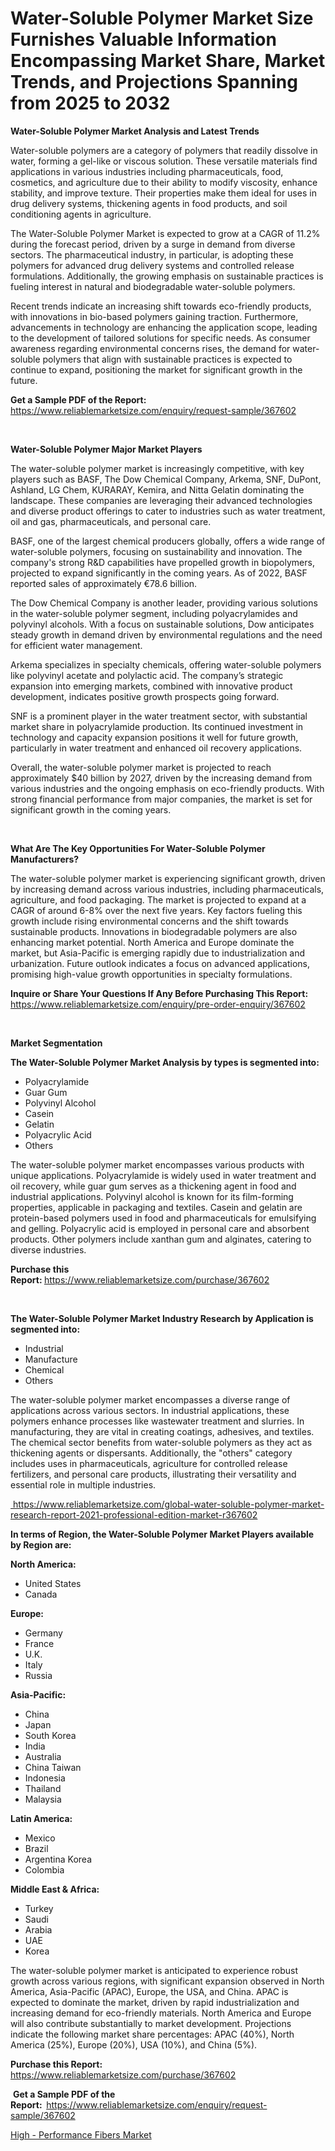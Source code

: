 <p><h1>Water-Soluble Polymer Market Size Furnishes Valuable Information Encompassing Market Share, Market Trends, and Projections Spanning from 2025 to 2032</h1></p><p><strong>Water-Soluble Polymer Market Analysis and Latest Trends</strong></p>
<p><p>Water-soluble polymers are a category of polymers that readily dissolve in water, forming a gel-like or viscous solution. These versatile materials find applications in various industries including pharmaceuticals, food, cosmetics, and agriculture due to their ability to modify viscosity, enhance stability, and improve texture. Their properties make them ideal for uses in drug delivery systems, thickening agents in food products, and soil conditioning agents in agriculture. </p><p>The Water-Soluble Polymer Market is expected to grow at a CAGR of 11.2% during the forecast period, driven by a surge in demand from diverse sectors. The pharmaceutical industry, in particular, is adopting these polymers for advanced drug delivery systems and controlled release formulations. Additionally, the growing emphasis on sustainable practices is fueling interest in natural and biodegradable water-soluble polymers. </p><p>Recent trends indicate an increasing shift towards eco-friendly products, with innovations in bio-based polymers gaining traction. Furthermore, advancements in technology are enhancing the application scope, leading to the development of tailored solutions for specific needs. As consumer awareness regarding environmental concerns rises, the demand for water-soluble polymers that align with sustainable practices is expected to continue to expand, positioning the market for significant growth in the future.</p></p>
<p><strong>Get a Sample PDF of the Report:&nbsp;</strong> <a href="https://www.reliablemarketsize.com/enquiry/request-sample/367602?utm_campaign=1901&utm_medium=2&utm_source=Github&utm_content=ia&utm_term=16012025&utm_id=water-soluble-polymer">https://www.reliablemarketsize.com/enquiry/request-sample/367602</a></p>
<p>&nbsp;</p>
<p><strong>Water-Soluble Polymer Major Market Players</strong></p>
<p><p>The water-soluble polymer market is increasingly competitive, with key players such as BASF, The Dow Chemical Company, Arkema, SNF, DuPont, Ashland, LG Chem, KURARAY, Kemira, and Nitta Gelatin dominating the landscape. These companies are leveraging their advanced technologies and diverse product offerings to cater to industries such as water treatment, oil and gas, pharmaceuticals, and personal care.</p><p>BASF, one of the largest chemical producers globally, offers a wide range of water-soluble polymers, focusing on sustainability and innovation. The company's strong R&D capabilities have propelled growth in biopolymers, projected to expand significantly in the coming years. As of 2022, BASF reported sales of approximately €78.6 billion.</p><p>The Dow Chemical Company is another leader, providing various solutions in the water-soluble polymer segment, including polyacrylamides and polyvinyl alcohols. With a focus on sustainable solutions, Dow anticipates steady growth in demand driven by environmental regulations and the need for efficient water management.</p><p>Arkema specializes in specialty chemicals, offering water-soluble polymers like polyvinyl acetate and polylactic acid. The company’s strategic expansion into emerging markets, combined with innovative product development, indicates positive growth prospects going forward.</p><p>SNF is a prominent player in the water treatment sector, with substantial market share in polyacrylamide production. Its continued investment in technology and capacity expansion positions it well for future growth, particularly in water treatment and enhanced oil recovery applications.</p><p>Overall, the water-soluble polymer market is projected to reach approximately $40 billion by 2027, driven by the increasing demand from various industries and the ongoing emphasis on eco-friendly products. With strong financial performance from major companies, the market is set for significant growth in the coming years.</p></p>
<p>&nbsp;</p>
<p><strong>What Are The Key Opportunities For Water-Soluble Polymer Manufacturers?</strong></p>
<p><p>The water-soluble polymer market is experiencing significant growth, driven by increasing demand across various industries, including pharmaceuticals, agriculture, and food packaging. The market is projected to expand at a CAGR of around 6-8% over the next five years. Key factors fueling this growth include rising environmental concerns and the shift towards sustainable products. Innovations in biodegradable polymers are also enhancing market potential. North America and Europe dominate the market, but Asia-Pacific is emerging rapidly due to industrialization and urbanization. Future outlook indicates a focus on advanced applications, promising high-value growth opportunities in specialty formulations.</p></p>
<p><strong>Inquire or Share Your Questions If Any Before Purchasing This Report:</strong> <a href="https://www.reliablemarketsize.com/enquiry/pre-order-enquiry/367602?utm_campaign=1901&utm_medium=2&utm_source=Github&utm_content=ia&utm_term=16012025&utm_id=water-soluble-polymer">https://www.reliablemarketsize.com/enquiry/pre-order-enquiry/367602</a></p>
<p>&nbsp;</p>
<p><strong>Market Segmentation</strong></p>
<p><strong>The Water-Soluble Polymer Market Analysis by types is segmented into:</strong></p>
<p><ul><li>Polyacrylamide</li><li>Guar Gum</li><li>Polyvinyl Alcohol</li><li>Casein</li><li>Gelatin</li><li>Polyacrylic Acid</li><li>Others</li></ul></p>
<p><p>The water-soluble polymer market encompasses various products with unique applications. Polyacrylamide is widely used in water treatment and oil recovery, while guar gum serves as a thickening agent in food and industrial applications. Polyvinyl alcohol is known for its film-forming properties, applicable in packaging and textiles. Casein and gelatin are protein-based polymers used in food and pharmaceuticals for emulsifying and gelling. Polyacrylic acid is employed in personal care and absorbent products. Other polymers include xanthan gum and alginates, catering to diverse industries.</p></p>
<p><strong>Purchase this Report:&nbsp;</strong><a href="https://www.reliablemarketsize.com/purchase/367602?utm_campaign=1901&utm_medium=2&utm_source=Github&utm_content=ia&utm_term=16012025&utm_id=water-soluble-polymer">https://www.reliablemarketsize.com/purchase/367602</a></p>
<p>&nbsp;</p>
<p><strong>The Water-Soluble Polymer Market Industry Research by Application is segmented into:</strong></p>
<p><ul><li>Industrial</li><li>Manufacture</li><li>Chemical</li><li>Others</li></ul></p>
<p><p>The water-soluble polymer market encompasses a diverse range of applications across various sectors. In industrial applications, these polymers enhance processes like wastewater treatment and slurries. In manufacturing, they are vital in creating coatings, adhesives, and textiles. The chemical sector benefits from water-soluble polymers as they act as thickening agents or dispersants. Additionally, the "others" category includes uses in pharmaceuticals, agriculture for controlled release fertilizers, and personal care products, illustrating their versatility and essential role in multiple industries.</p></p>
<p><a href="https://www.reliablemarketsize.com/global-water-soluble-polymer-market-research-report-2021-professional-edition-market-r367602?utm_campaign=1901&utm_medium=2&utm_source=Github&utm_content=ia&utm_term=16012025&utm_id=water-soluble-polymer">&nbsp;https://www.reliablemarketsize.com/global-water-soluble-polymer-market-research-report-2021-professional-edition-market-r367602</a></p>
<p><strong>In terms of Region, the Water-Soluble Polymer Market Players available by Region are:</strong></p>
<p>
    <p> <strong> North America: </strong>
        <ul>
            <li>United States</li>
            <li>Canada</li>
        </ul>
        </p> 
    <p> <strong> Europe: </strong>
        <ul>
            <li>Germany</li>
            <li>France</li>
            <li>U.K.</li>
            <li>Italy</li>
            <li>Russia</li>
        </ul>
        </p> 
    <p> <strong> Asia-Pacific: </strong>
        <ul>
            <li>China</li>
            <li>Japan</li>
            <li>South Korea</li>
            <li>India</li>
            <li>Australia</li>
            <li>China Taiwan</li>
            <li>Indonesia</li>
            <li>Thailand</li>
            <li>Malaysia</li>
        </ul>
        </p> 
    <p> <strong> Latin America: </strong>
        <ul>
            <li>Mexico</li>
            <li>Brazil</li>
            <li>Argentina Korea</li>
            <li>Colombia</li>
        </ul>
        </p> 
    <p> <strong> Middle East & Africa: </strong>
        <ul>
            <li>Turkey</li>
            <li>Saudi</li>
            <li>Arabia</li>
            <li>UAE</li>
            <li>Korea</li>
        </ul>
    </p>
    </p>
<p><p>The water-soluble polymer market is anticipated to experience robust growth across various regions, with significant expansion observed in North America, Asia-Pacific (APAC), Europe, the USA, and China. APAC is expected to dominate the market, driven by rapid industrialization and increasing demand for eco-friendly materials. North America and Europe will also contribute substantially to market development. Projections indicate the following market share percentages: APAC (40%), North America (25%), Europe (20%), USA (10%), and China (5%).</p></p>
<p><strong>Purchase this Report: </strong><a href="https://www.reliablemarketsize.com/purchase/367602?utm_campaign=1901&utm_medium=2&utm_source=Github&utm_content=ia&utm_term=16012025&utm_id=water-soluble-polymer">https://www.reliablemarketsize.com/purchase/367602</a></p>
<p>&nbsp;<strong>Get a Sample PDF of the Report:&nbsp;&nbsp;</strong><a href="https://www.reliablemarketsize.com/enquiry/request-sample/367602?utm_campaign=1901&utm_medium=2&utm_source=Github&utm_content=ia&utm_term=16012025&utm_id=water-soluble-polymer">https://www.reliablemarketsize.com/enquiry/request-sample/367602</a></p>
<p><strong></strong></p>
<p><p><a href="https://github.com/AKSHATREPORTPRIME/Market-Research-Report-List-6/blob/main/high-performance-fibers-market.md?utm_campaign=1901&utm_medium=2&utm_source=Github&utm_content=ia&utm_term=16012025&utm_id=water-soluble-polymer">High - Performance Fibers Market</a></p></p>
